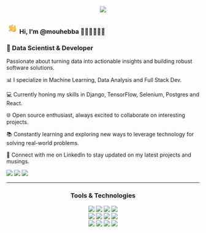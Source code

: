 <div align="center">
 <img height="400px" src="https://miro.medium.com/max/1360/0*7Q3yvSIv_t0ioJ-Z.gif"/>
</div>

### <img src="https://raw.githubusercontent.com/AVS1508/AVS1508/master/assets/Hand%20Wave.gif" width="30px"> Hi, I’m @mouhebba 👨🏻‍💻👨🏻‍💻
### 🚀 Data Scientist & Developer
Passionate about turning data into actionable insights and building robust software solutions.

📊 I specialize in Machine Learning, Data Analysis and Full Stack Dev.

💻 Currently honing my skills in Django, TensorFlow, Selenium, Postgres and React.

🌐 Open source enthusiast, always excited to collaborate on interesting projects.

📚 Constantly learning and exploring new ways to leverage technology for solving real-world problems.

🔗 Connect with me on LinkedIn to stay updated on my latest projects and musings.

<div align="left">
 <a href="https://www.facebook.com/MrRoll11/"><img src="https://img.icons8.com/?size=64&id=118497&format=png"/></a>
 <a href="https://www.instagram.com/mouheb.ba/"><img src="https://img.icons8.com/?size=64&id=Xy10Jcu1L2Su&format=png"/></a>
 <a href="https://www.linkedin.com/in/mouhebba/"><img src="https://img.icons8.com/?size=64&id=13930&format=png"/></a>
</div>
<hr>

### <div align="center">Tools & Technologies</div>
<div align="center">
 <img src="https://img.icons8.com/?size=64&id=13441&format=png"/>
 <img src="https://img.icons8.com/?size=64&id=fO5yVwARGUEB&format=png"/>
 <img src="https://img.icons8.com/?size=64&id=n3QRpDA7KZ7P&format=png"/>
 <img src="https://img.icons8.com/?size=64&id=jH4BpkMnRrU5&format=png"/>
</div>
<div align="center">
 <img src="https://img.icons8.com/?size=64&id=mUBILbYvUMq8&format=png"/>
 <img src="https://img.icons8.com/?size=64&id=122637&format=png"/>
 <img src="https://img.icons8.com/?size=64&id=eEcVfg97Tj3J&format=png"/>
 <img src="https://img.icons8.com/?size=64&id=1BC75jFEBED6&format=png"/>
</div>
<div align="center">
 <img src="https://img.icons8.com/?size=64&id=11572&format=png"/>
 <img src="https://img.icons8.com/?size=64&id=36681&format=png"/>
 <img src="https://img.icons8.com/?size=64&id=74402&format=png"/>
 <img src="https://img.icons8.com/?size=64&id=38561&format=png"/>
</div>

